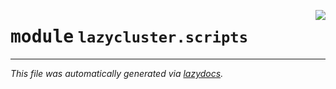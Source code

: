 <!-- markdownlint-disable -->

<a href="https://github.com/ai-chain/lazycluster/blob/main/src/lazycluster/scripts/__init__.py#L0"><img align="right" style="float:right;" src="https://img.shields.io/badge/-source-cccccc?style=flat-square"></a>

# <kbd>module</kbd> `lazycluster.scripts`








---

_This file was automatically generated via [lazydocs](https://github.com/ai-chain/lazydocs)._
